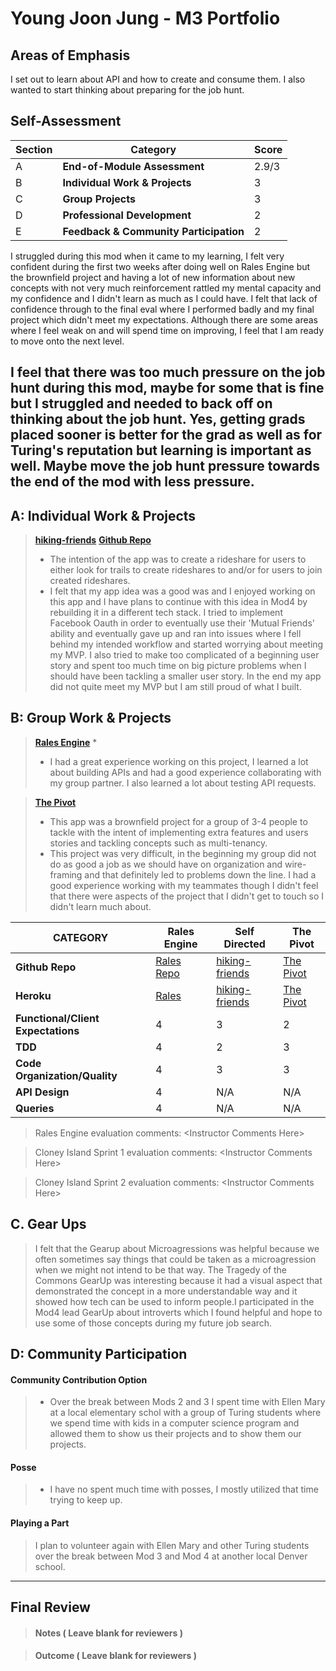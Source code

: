 # Young Joon Jung - M3 Portfolio

## Areas of Emphasis  
I set out to learn about API and how to create and consume them. I also wanted to start thinking about preparing for the job hunt.

## Self-Assessment

| Section | Category | Score |
| --- | ----- | --- |
| A | **End-of-Module Assessment** | 2.9/3 |
| B | **Individual Work & Projects** | 3 |
| C | **Group Projects** | 3 |
| D | **Professional Development** | 2 |
| E | **Feedback & Community Participation** | 2 |

I struggled during this mod when it came to my learning, I felt very confident during the first two weeks after doing well on Rales Engine but the brownfield project and having a lot of new information about new concepts with not very much reinforcement rattled my mental capacity and my confidence and I didn't learn as much as I could have. I felt that lack of confidence through to the final eval where I performed badly and my final project which didn't meet my expectations.  Although there are some areas where I feel weak on and will spend time on improving, I feel that I am ready to move onto the next level.

I feel that there was too much pressure on the job hunt during this mod, maybe for some that is fine but I struggled and needed to back off on thinking about the job hunt. Yes, getting grads placed sooner is better for the grad as well as for Turing's reputation but learning is important as well. Maybe move the job hunt pressure towards the end of the mod with less pressure.  
-----------------------

## A: Individual Work & Projects

> **[hiking-friends](https://shrouded-castle-30025.herokuapp.com/)**
> **[Github Repo](https://github.com/seoulstice/hiking_friends)**
>* The intention of the app was to create a rideshare for users to either look for trails to create rideshares to and/or for users to join created rideshares.  
>* I felt that my app idea was a good was and I enjoyed working on this app and I have plans to continue with this idea in Mod4 by rebuilding it in a different tech stack.  I tried to implement Facebook Oauth in order to eventually use their 'Mutual Friends' ability and eventually gave up and ran into issues where I fell behind my intended workflow and started worrying about meeting my MVP.  I also tried to make too complicated of a beginning user story and spent too much time on big picture problems when I should have been tackling a smaller user story.  In the end my app did not quite meet my MVP but I am still proud of what I built.

## B: Group Work & Projects

> **[Rales Engine](https://github.com/seoulstice/rales_engine)**
>* 
>* I had a great experience working on this project, I learned a lot about building APIs and had a good experience collaborating with my group partner.  I also learned a lot about testing API requests.  

> **[The Pivot](https://github.com/seoulstice/le_pivot)**
>* This app was a brownfield project for a group of 3-4 people to tackle with the intent of implementing extra features and users stories and tackling concepts such as multi-tenancy.
>* This project was very difficult, in the beginning my group did not do as good a job as we should have on organization and wire-framing and that definitely led to problems down the line.  I had a good experience working with my teammates though I didn't feel that there were aspects of the project that I didn't get to touch so I didn't learn much about.   

| CATEGORY | Rales Engine | Self Directed | The Pivot |
| --- | --- | --- | --- |
| **Github Repo** | [Rales Repo](https://github.com/seoulstice/rales_engine) | [hiking-friends](https://github.com/seoulstice/hiking_friends) | [The Pivot](https://github.com/seoulstice/le_pivot) |
| **Heroku** | [Rales](https://) | [hiking-friends](https://shrouded-castle-30025.herokuapp.com/) | [The Pivot](https://le-pivot-turing.herokuapp.com/) |
| **Functional/Client Expectations** | 4 | 3 | 2 |
| **TDD** | 4 | 2 | 3 |
| **Code Organization/Quality** | 4 | 3 | 3 |
| **API Design** | 4 | N/A | N/A |
| **Queries** | 4 | N/A | N/A |

> Rales Engine evaluation comments:
\<Instructor Comments Here>

> Cloney Island Sprint 1 evaluation comments:
\<Instructor Comments Here>

> Cloney Island Sprint 2 evaluation comments:
\<Instructor Comments Here>

## C. **Gear Ups**

> I felt that the Gearup about Microagressions was helpful because we often sometimes say things that could be taken as a microagression when we might not intend to be that way.  The Tragedy of the Commons GearUp was interesting because it had a visual aspect that demonstrated the concept in a more understandable way and it showed how tech can be used to inform people.I participated in the Mod4 lead GearUp about introverts which I found helpful and hope to use some of those concepts during my future job search.

## D: Community Participation

#### **Community Contribution Option**
>* Over the break between Mods 2 and 3 I spent time with Ellen Mary at a local elementary schol with a group of Turing students where we spend time with kids in a computer science program and allowed them to show us their projects and to show them our projects.

#### **Posse**
  >* I have no spent much time with posses, I mostly utilized that time trying to keep up.
  
#### **Playing a Part**

> I plan to volunteer again with Ellen Mary and other Turing students over the break between Mod 3 and Mod 4 at another local Denver school.

------------------

## Final Review

> #### Notes ( Leave blank for reviewers )

> #### Outcome ( Leave blank for reviewers )
